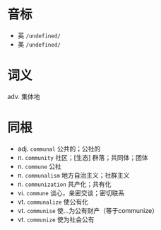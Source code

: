 # 音标

- 英 `/undefined/`
- 美 `/undefined/`

# 词义

adv. 集体地


# 同根

- adj. `communal` 公共的；公社的
- n. `community` 社区；[生态] 群落；共同体；团体
- n. `commune` 公社
- n. `communalism` 地方自治主义；社群主义
- n. `communization` 共产化；共有化
- vi. `commune` 谈心，亲密交谈；密切联系
- vt. `communalize` 使公有化
- vt. `communise` 使…为公有财产（等于communize）
- vt. `communize` 使为社会公有

